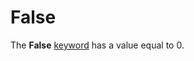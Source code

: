 
# False <keyword>

The  **False** [keyword](b8bdf64f-5920-1ae9-16d0-b26d09524a30.md) has a value equal to 0.

